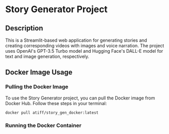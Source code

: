 # Story Generator Project

## Description
This is a Streamlit-based web application for generating stories and creating corresponding videos with images and voice narration. The project uses OpenAI's GPT-3.5 Turbo model and Hugging Face's DALL-E model for text and image generation, respectively.

## Docker Image Usage

### Pulling the Docker Image
To use the Story Generator project, you can pull the Docker image from Docker Hub. Follow these steps in your terminal:

```bash
docker pull atiff/story_gen_docker:latest
```

### Running the Docker Container
